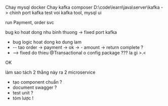 

Chay mysql docker
Chay kafka composer D:\code\learn\java\server\kafka -> chinh port kafka
test voi kafka tool, mysql ui


run Payment, order svc

bug ko hoat dong nhu binh thuong -> fixed port kafka

+ bug logic hoat dong ko dung lam
+ -- tao order -> payment -> ok -> - amount -> return complete ?
+ --> fixed do thieu @Transactional o config package ??? la gì >.<

OK

làm sao tách 2 thằng này ra 2 microservice
+ tạo component chuẩn ?
+ document swagger ?
+ test unit ?
+ tóm lược !